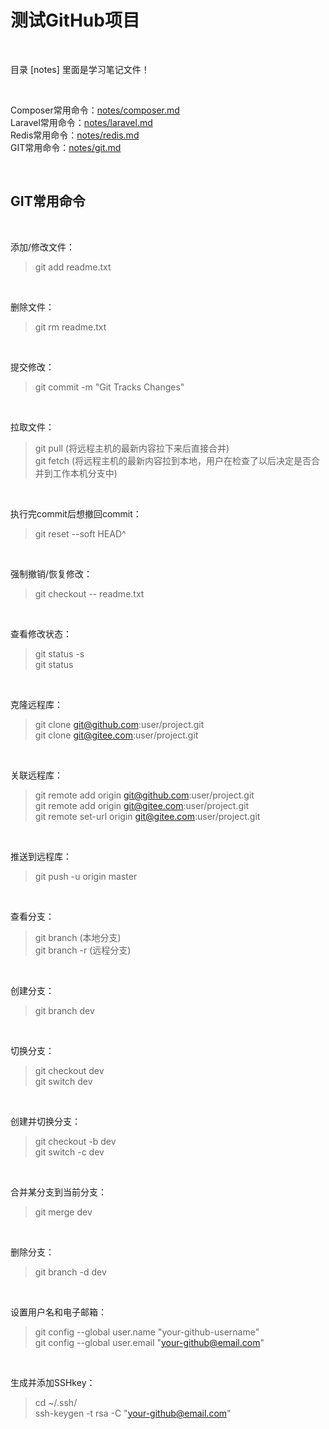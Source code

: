 # 测试GitHub项目 #

<br>

目录 [notes] 里面是学习笔记文件！

<br>

Composer常用命令：[notes/composer.md](https://github.com/ahnill/notes/blob/master/notes/composer.md)  
Laravel常用命令：[notes/laravel.md](https://github.com/ahnill/notes/blob/master/notes/laravel.md)  
Redis常用命令：[notes/redis.md](https://github.com/ahnill/notes/blob/master/notes/redis.md)  
GIT常用命令：[notes/git.md](https://github.com/ahnill/notes/blob/master/notes/git.md)

<br>

## GIT常用命令 ##

<br>

添加/修改文件：
> git add readme.txt

<br>

删除文件：
> git rm readme.txt

<br>

提交修改：
> git commit -m "Git Tracks Changes"

<br>

拉取文件：
> git pull (将远程主机的最新内容拉下来后直接合并)  
> git fetch (将远程主机的最新内容拉到本地，用户在检查了以后决定是否合并到工作本机分支中)

<br>

执行完commit后想撤回commit：
> git reset --soft HEAD^

<br>

强制撤销/恢复修改：
> git checkout -- readme.txt

<br>

查看修改状态：
> git status -s  
> git status

<br>

克隆远程库：
> git clone git@github.com:user/project.git  
> git clone git@gitee.com:user/project.git

<br>

关联远程库：
> git remote add origin git@github.com:user/project.git  
> git remote add origin git@gitee.com:user/project.git  
> git remote set-url origin git@gitee.com:user/project.git

<br>

推送到远程库：
> git push -u origin master

<br>

查看分支：
> git branch (本地分支)  
> git branch -r (远程分支)

<br>

创建分支：
> git branch dev

<br>

切换分支：
> git checkout dev  
> git switch dev

<br>

创建并切换分支：
> git checkout -b dev  
> git switch -c dev

<br>

合并某分支到当前分支：
> git merge dev

<br>

删除分支：
> git branch -d dev

<br>

设置用户名和电子邮箱：
> git config --global user.name "your-github-username"  
> git config --global user.email "your-github@email.com"

<br>

生成并添加SSHkey：
> cd ~/.ssh/  
> ssh-keygen -t rsa -C "your-github@email.com"
